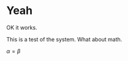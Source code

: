 <!-- TITLE: Home -->
<!-- SUBTITLE: A quick summary of Home -->

# Yeah

OK it works.

This is a test of the system. What about math.

$\alpha=\beta$